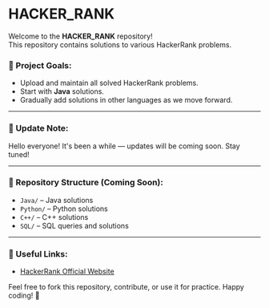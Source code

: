 




# HACKER_RANK

Welcome to the **HACKER_RANK** repository!  
This repository contains solutions to various HackerRank problems.  

### 📌 Project Goals:
- Upload and maintain all solved HackerRank problems.
- Start with **Java** solutions.
- Gradually add solutions in other languages as we move forward.

---

### 📢 Update Note:
Hello everyone! It's been a while — updates will be coming soon. Stay tuned!

---

### 📁 Repository Structure (Coming Soon):
- `Java/` – Java solutions
- `Python/` – Python solutions
- `C++/` – C++ solutions
- `SQL/` – SQL queries and solutions

---

### 🔗 Useful Links:
- [HackerRank Official Website](https://www.hackerrank.com/)

Feel free to fork this repository, contribute, or use it for practice. Happy coding! 🚀
